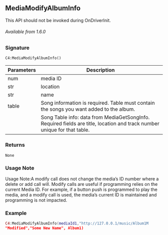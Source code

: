 ## MediaModifyAlbumInfo

This API should not be invoked during OnDriverInit.

###### Available from 1.6.0


### Signature

`C4:MediaModifyAlbumInfo() `


| Parameters | Description |
| --- | --- |
| num | media ID |
| str | location |
| str | name |
| table | Song information is required. Table must contain the songs you want added to the album. |
| | Song Table info: data from  MediaGetSongInfo. Required fields are title, location and track number unique for that table. |


### Returns

`None`


### Usage Note

Usage Note:A modify call does not change the media’s ID number where a delete or add call will. Modify calls are useful if programming relies on the current Media ID. For example, if a button push is programmed to play the media, and a modify call is used, the media’s current ID is maintained and programming is not impacted.


### Example

```lua
C4:MediaModifyAlbumInfo(mediaId1,"http://127.0.0.1/music/Album1M
"Modified","Some New Name", Album1)
```